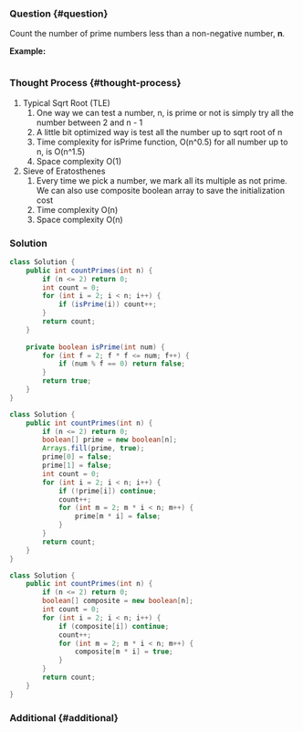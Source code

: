 ### Question {#question}

Count the number of prime numbers less than a non-negative number, **n**.

**Example:**

```

```

### Thought Process {#thought-process}

1. Typical Sqrt Root \(TLE\)
   1. One way we can test a number, n,  is prime or not is simply try all the number between 2 and n - 1
   2. A little bit optimized way is test all the number up to sqrt root of n
   3. Time complexity for isPrime function, O\(n^0.5\) for all number up to n, is O\(n^1.5\)
   4. Space complexity O\(1\)
2. Sieve of Eratosthenes
   1. Every time we pick a number, we mark all its multiple as not prime. We can also use composite boolean array to save the initialization cost
   2. Time complexity O\(n\)
   3. Space complexity O\(n\)

### Solution

```java
class Solution {
    public int countPrimes(int n) {
        if (n <= 2) return 0;
        int count = 0;
        for (int i = 2; i < n; i++) {
            if (isPrime(i)) count++;
        }
        return count;
    }
    
    private boolean isPrime(int num) {
        for (int f = 2; f * f <= num; f++) {
            if (num % f == 0) return false;
        }
        return true;
    }
}
```

```java
class Solution {
    public int countPrimes(int n) {
        if (n <= 2) return 0;
        boolean[] prime = new boolean[n];
        Arrays.fill(prime, true);
        prime[0] = false;
        prime[1] = false;
        int count = 0;
        for (int i = 2; i < n; i++) {
            if (!prime[i]) continue;
            count++;
            for (int m = 2; m * i < n; m++) {
                prime[m * i] = false;
            }
        }
        return count;
    }
}
```

```java
class Solution {
    public int countPrimes(int n) {
        if (n <= 2) return 0;
        boolean[] composite = new boolean[n];
        int count = 0;
        for (int i = 2; i < n; i++) {
            if (composite[i]) continue;
            count++;
            for (int m = 2; m * i < n; m++) {
                composite[m * i] = true;
            }
        }
        return count;
    }
}
```

### Additional {#additional}



